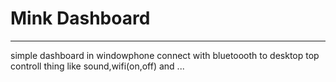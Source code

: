 # Mink Dashboard
-----------------------------------

simple dashboard in windowphone connect with bluetoooth to desktop top controll thing like sound,wifi(on,off) and ...
